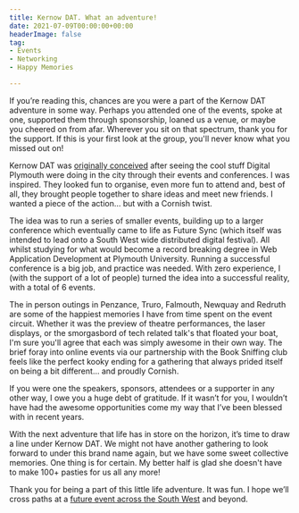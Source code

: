 ```yaml
---
title: Kernow DAT. What an adventure!
date: 2021-07-09T00:00:00+00:00
headerImage: false
tag:
- Events
- Networking
- Happy Memories

---
```

If you’re reading this, chances are you were a part of the Kernow DAT adventure in some way. Perhaps you attended one of the events, spoke at one, supported them through sponsorship, loaned us a venue, or maybe you cheered on from afar. Wherever you sit on that spectrum, thank you for the support. If this is your first look at the group, you'll never know what you missed out on!

Kernow DAT was [originally conceived](https://tonyedwardspz.co.uk/blog/first-ever-kernow-dat-event/) after seeing the cool stuff Digital Plymouth were doing in the city through their events and conferences. I was inspired. They looked fun to organise, even more fun to attend and, best of all, they brought people together to share ideas and meet new friends. I wanted a piece of the action… but with a Cornish twist. 

The idea was to run a series of smaller events, building up to a larger conference which eventually came to life as Future Sync (which itself was intended to lead onto a South West wide distributed digital festival). All whilst studying for what would become a record breaking degree in Web Application Development at Plymouth University. Running a successful conference is a big job, and practice was needed. With zero experience, I (with the support of a lot of people) turned the idea into a successful reality, with a total of 6 events. 

The in person outings in Penzance, Truro, Falmouth, Newquay and Redruth are some of the happiest memories I have from time spent on the event circuit. Whether it was the preview of theatre performances, the laser displays, or the smorgasbord of tech related talk's that floated your boat, I'm sure you'll agree that each was simply awesome in their own way. The brief foray into online events via our partnership with the Book Sniffing club feels like the perfect kooky ending for a gathering that always prided itself on being a bit different… and proudly Cornish.

If you were one the speakers, sponsors, attendees or a supporter in any other way, I owe you a huge debt of gratitude. If it wasn’t for you, I wouldn’t have had the awesome opportunities come my way that I’ve been blessed with in recent years. 

With the next adventure that life has in store on the horizon, it’s time to draw a line under Kernow DAT. We might not have another gathering to look forward to under this brand name again, but we have some sweet collective memories. One thing is for certain. My better half is glad she doesn't have to make 100+ pasties for us all any more!

Thank you for being a part of this little life adventure. It was fun. I hope we’ll cross paths at a [future event across the South West](https://southwestcommunities.co.uk/ "Tech Events Calendar for South West UK") and beyond.
